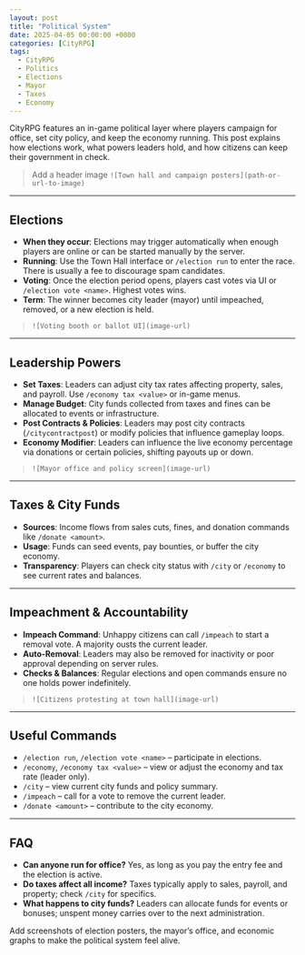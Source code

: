 ```yaml
---
layout: post
title: "Political System"
date: 2025-04-05 00:00:00 +0000
categories: [CityRPG]
tags:
  - CityRPG
  - Politics
  - Elections
  - Mayor
  - Taxes
  - Economy
---
```


CityRPG features an in-game political layer where players campaign for office, set city policy, and keep the economy running. This post explains how elections work, what powers leaders hold, and how citizens can keep their government in check.

> Add a header image
> `![Town hall and campaign posters](path-or-url-to-image)`

---

## Elections

- **When they occur**: Elections may trigger automatically when enough players are online or can be started manually by the server.
- **Running**: Use the Town Hall interface or `/election run` to enter the race. There is usually a fee to discourage spam candidates.
- **Voting**: Once the election period opens, players cast votes via UI or `/election vote <name>`. Highest votes wins.
- **Term**: The winner becomes city leader (mayor) until impeached, removed, or a new election is held.

> `![Voting booth or ballot UI](image-url)`

---

## Leadership Powers

- **Set Taxes**: Leaders can adjust city tax rates affecting property, sales, and payroll. Use `/economy tax <value>` or in-game menus.
- **Manage Budget**: City funds collected from taxes and fines can be allocated to events or infrastructure.
- **Post Contracts & Policies**: Leaders may post city contracts (`/citycontractpost`) or modify policies that influence gameplay loops.
- **Economy Modifier**: Leaders can influence the live economy percentage via donations or certain policies, shifting payouts up or down.

> `![Mayor office and policy screen](image-url)`

---

## Taxes & City Funds

- **Sources**: Income flows from sales cuts, fines, and donation commands like `/donate <amount>`.
- **Usage**: Funds can seed events, pay bounties, or buffer the city economy.
- **Transparency**: Players can check city status with `/city` or `/economy` to see current rates and balances.

---

## Impeachment & Accountability

- **Impeach Command**: Unhappy citizens can call `/impeach` to start a removal vote. A majority ousts the current leader.
- **Auto-Removal**: Leaders may also be removed for inactivity or poor approval depending on server rules.
- **Checks & Balances**: Regular elections and open commands ensure no one holds power indefinitely.

> `![Citizens protesting at town hall](image-url)`

---

## Useful Commands

- `/election run`, `/election vote <name>` – participate in elections.
- `/economy`, `/economy tax <value>` – view or adjust the economy and tax rate (leader only).
- `/city` – view current city funds and policy summary.
- `/impeach` – call for a vote to remove the current leader.
- `/donate <amount>` – contribute to the city economy.

---

## FAQ

- **Can anyone run for office?**
  Yes, as long as you pay the entry fee and the election is active.
- **Do taxes affect all income?**
  Taxes typically apply to sales, payroll, and property; check `/city` for specifics.
- **What happens to city funds?**
  Leaders can allocate funds for events or bonuses; unspent money carries over to the next administration.

Add screenshots of election posters, the mayor’s office, and economic graphs to make the political system feel alive.

